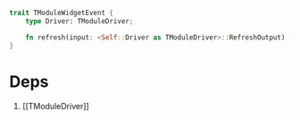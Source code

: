 ```rust
trait TModuleWidgetEvent {
	type Driver: TModuleDriver;

	fn refresh(input: <Self::Driver as TModuleDriver>::RefreshOutput) -> Self;
}
```
# Deps
1. [[TModuleDriver]]